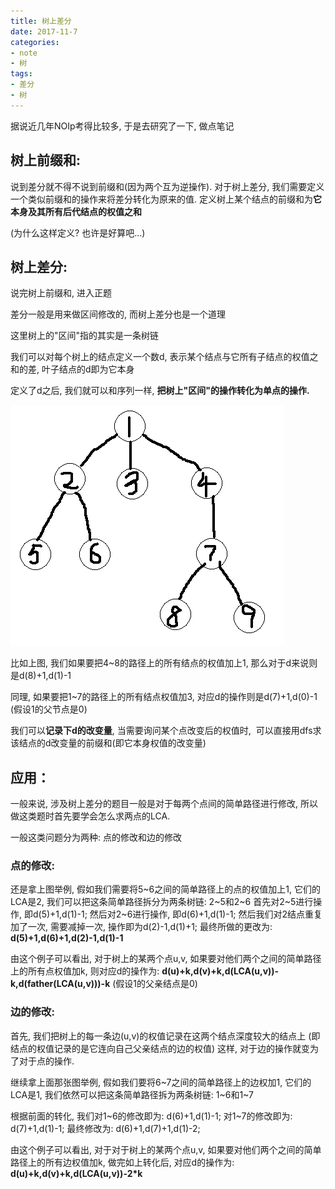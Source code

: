 ```yaml
---
title: 树上差分
date: 2017-11-7
categories:
- note
- 树
tags:
- 差分
- 树
---
```


据说近几年NOIp考得比较多, 于是去研究了一下, 做点笔记
<!-- more -->
## 树上前缀和:

说到差分就不得不说到前缀和(因为两个互为逆操作). 对于树上差分, 我们需要定义一个类似前缀和的操作来将差分转化为原来的值. 定义树上某个结点的前缀和为**它本身及其所有后代结点的权值之和**

(为什么这样定义? 也许是好算吧...)

## 树上差分:

说完树上前缀和, 进入正题

差分一般是用来做区间修改的, 而树上差分也是一个道理

这里树上的"区间"指的其实是一条树链

我们可以对每个树上的结点定义一个数d, 表示某个结点与它所有子结点的权值之和的差, 叶子结点的d即为它本身

定义了d之后, 我们就可以和序列一样, **把树上"区间"的操作转化为单点的操作.**

![tree](/assets/images/tree.png)

比如上图, 我们如果要把4~8的路径上的所有结点的权值加上1, 那么对于d来说则是d(8)+1,d(1)-1

同理, 如果要把1~7的路径上的所有结点权值加3, 对应d的操作则是d(7)+1,d(0)-1 (假设1的父节点是0)

我们可以**记录下d的改变量**, 当需要询问某个点改变后的权值时,  可以直接用dfs求该结点的d改变量的前缀和(即它本身权值的改变量)

## 应用：

一般来说, 涉及树上差分的题目一般是对于每两个点间的简单路径进行修改, 所以做这类题时首先要学会怎么求两点的LCA.

一般这类问题分为两种: 点的修改和边的修改

### 点的修改:

还是拿上图举例, 假如我们需要将5~6之间的简单路径上的点的权值加上1, 它们的LCA是2, 我们可以把这条简单路径拆分为两条树链: 2~5和2~6
首先对2~5进行操作, 即d(5)+1,d(1)-1;
然后对2~6进行操作, 即d(6)+1,d(1)-1;
然后我们对2结点重复加了一次, 需要减掉一次, 操作即为d(2)-1,d(1)+1;
最终所做的更改为: **d(5)+1,d(6)+1,d(2)-1,d(1)-1**

由这个例子可以看出, 对于树上的某两个点u,v, 如果要对他们两个之间的简单路径上的所有点权值加k, 则对应d的操作为:
**d(u)+k,d(v)+k,d(LCA(u,v))-k,d(father(LCA(u,v)))-k** (假设1的父亲结点是0)

### 边的修改:

首先, 我们把树上的每一条边(u,v)的权值记录在这两个结点深度较大的结点上 (即结点的权值记录的是它连向自己父亲结点的边的权值)
这样, 对于边的操作就变为了对于点的操作. 

继续拿上面那张图举例, 假如我们要将6~7之间的简单路径上的边权加1, 它们的LCA是1, 我们依然可以把这条简单路径拆为两条树链: 1~6和1~7

根据前面的转化, 我们对1~6的修改即为: d(6)+1,d(1)-1;
对1~7的修改即为: d(7)+1,d(1)-1;
最终修改为: d(6)+1,d(7)+1,d(1)-2;

由这个例子可以看出, 对于对于树上的某两个点u,v, 如果要对他们两个之间的简单路径上的所有边权值加k, 做完如上转化后, 对应d的操作为:
**d(u)+k,d(v)+k,d(LCA(u,v))-2\*k**
